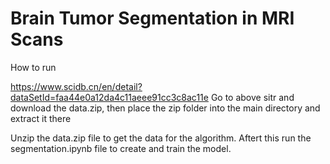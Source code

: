 # Brain Tumor Segmentation in MRI Scans

How to run

https://www.scidb.cn/en/detail?dataSetId=faa44e0a12da4c11aeee91cc3c8ac11e
Go to above sitr and download the data.zip, then place the zip folder into the main directory and extract it there

Unzip the data.zip file to get the data for the algorithm. Aftert this run the segmentation.ipynb file to create and train the model.
